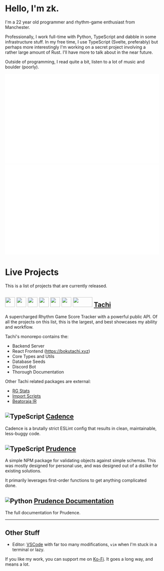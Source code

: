 # Hello, I'm zk.

I'm a 22 year old programmer and rhythm-game enthusiast from Manchester.

Professionally, I work full-time with Python, TypeScript and dabble in some infrastructure stuff.
In my free time, I use TypeScript (Svelte, preferably) but perhaps more interestingly I'm working on a secret project involving a rather large amount of Rust. I'll have more to talk about in the near future.

Outside of programming, I read quite a bit, listen to a lot of music and boulder (poorly).

![](https://github.com/zkrising/github-stats/blob/master/generated/overview.svg)
![](https://github.com/zkrising/github-stats/blob/master/generated/languages.svg)

# Live Projects

This is a list of projects that are currently released.

## <img src=https://cdn.svgporn.com/logos/typescript-icon.svg width=32 height=32 /> <img src=https://cdn.svgporn.com/logos/svelte-icon.svg width=32 height=32 /> <img src=https://cdn.svgporn.com/logos/java.svg width=32 height=32 /> <img src=https://cdn.svgporn.com/logos/redis.svg width=32 height=32 /> <img src=https://cdn.svgporn.com/logos/esbuild.svg width=32 height=32 /> <img src=https://cdn.svgporn.com/logos/react.svg width=32 height=32 /> <img src=https://cdn.svgporn.com/logos/mongodb.svg width=64 height=32 /> [Tachi](https://github.com/zkrising/Tachi)

A supercharged Rhythm Game Score Tracker with a powerful public API. Of all the projects on this list, this is the largest, and best showcases my ability and workflow.

Tachi's monorepo contains the:
- Backend Server
- React Frontend (https://bokutachi.xyz)
- Core Types and Utils
- Database Seeds
- Discord Bot
- Thorough Documentation

Other Tachi related packages are external:
- [RG Stats](https://github.com/zkrising/rg-stats)
- [Import Scripts](https://github.com/zkrising/tachi-import-scripts)
- [Beatoraja IR](https://github.com/zkrising/tachi-beatoraja-ir)

## ![TypeScript](https://raw.githubusercontent.com/abranhe/programming-languages-logos/master/src/typescript/typescript_32x32.png) [Cadence](https://github.com/CadenceJS/Cadence)

Cadence is a brutally strict ESLint config that results in clean, maintainable, less-buggy code.

## ![TypeScript](https://raw.githubusercontent.com/abranhe/programming-languages-logos/master/src/typescript/typescript_32x32.png) [Prudence](https://github.com/zkrising/Prudence)

A simple NPM package for validating objects against simple schemas. This was mostly designed for personal use, and was designed out of a dislike for existing solutions.

It primarily leverages first-order functions to get anything complicated done.

## ![Python](https://raw.githubusercontent.com/abranhe/programming-languages-logos/master/src/python/python_32x32.png) [Prudence Documentation](https://github.com/zkrising/prudence-docs)

The full documentation for Prudence.

*****

## Other Stuff

- Editor: [VSCode](https://github.com/microsoft/vscode) with far too many modifications, `vim` when I'm stuck in a terminal or lazy.

If you like my work, you can support me on [Ko-Fi](https://ko-fi.com/zkldi). It goes a long way, and means a lot.
